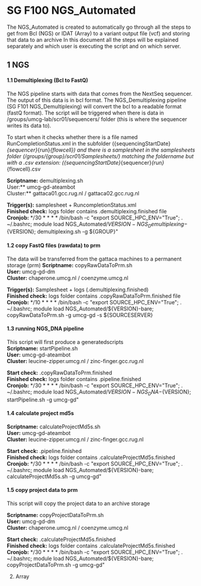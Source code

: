 # SG F100 NGS_Automated 

The NGS_Automated is created to automatically go through all the steps to get from Bcl (NGS) or IDAT (Array) to a variant output file (vcf) and storing that data to an archive
In this document all the steps will be explained separately and which user is executing the script and on which server.

## 1	NGS
#### 1.1 Demultiplexing (Bcl to FastQ)
The NGS pipeline starts with data that comes from the NextSeq sequencer. The output of this data is in bcl format.
The NGS_Demultiplexing pipeline (SG F101 NGS_Demultiplexing) will convert the bcl to a readable format (fastQ format).
The script will be triggered when there is data in /groups/umcg-lab/scr01/sequencers/ folder (this is where the sequencer writes its data to).

To start when it checks whether there is a file named RunCompletionStatus.xml in the subfolder ({sequencingStartDate}_{sequencer}_{run}_{flowcell}) and there is a samplesheet in the samplesheets folder (/groups/{group}/scr01/Samplesheets/) matching the foldername but with a .csv extension:
({sequencingStartDate}_{sequencer}_{run}_{flowcell}.csv

**Scriptname:** demultiplexing.sh <br />
User:**  umcg-gd-ateambot <br />
Cluster:** gattaca01.gcc.rug.nl / gattaca02.gcc.rug.nl<br />

**Trigger(s):** samplesheet + RuncompletionStatus.xml <br />
**Finished check:** logs folder contains .demultiplexing.finished file <br />
**Cronjob:** */30 * * * * /bin/bash -c "export SOURCE_HPC_ENV="True"; . ~/.bashrc; module load NGS_Automated/${VERSION}-NGS_Demultiplexing-${VERSION}; demultiplexing.sh -g ${GROUP}"


#### 1.2 copy FastQ files (rawdata) to prm
The data will be transferred from the gattaca machines to a permanent storage (prm)
**Scriptname:** copyRawDataToPrm.sh<br />
**User:**  umcg-gd-dm <br />
**Cluster:** chaperone.umcg.nl / coenzyme.umcg.nl<br />

**Trigger(s):** Samplesheet + logs (.demultiplexing.finished)<br />
**Finished check:** logs folder contains .copyRawDataToPrm.finished file<br />
**Cronjob:** */10 * * * * /bin/bash -c "export SOURCE_HPC_ENV="True"; . ~/.bashrc; module load NGS_Automated/${VERSION}-bare; copyRawDataToPrm.sh -g umcg-gd -s ${SOURCESERVER}


#### 1.3 running NGS_DNA pipeline
This script will first produce a generatedscripts <br>
**Scriptname:** startPipeline.sh<br />
**User:**  umcg-gd-ateambot<br />
**Cluster:** leucine-zipper.umcg.nl / zinc-finger.gcc.rug.nl<br />

**Start check:** .copyRawDataToPrm.finished<br />
**Finished check:** logs folder contains .pipeline.finished<br />
**Cronjob:** */30 * * * * /bin/bash -c "export SOURCE_HPC_ENV="True"; . ~/.bashrc; module load NGS_Automated/${VERSION}-NGS_DNA-${VERSION}; startPipeline.sh -g umcg-gd"

#### 1.4 calculate project md5s
**Scriptname:** calculateProjectMd5s.sh<br />
**User:**  umcg-gd-ateambot<br />
**Cluster:** leucine-zipper.umcg.nl / zinc-finger.gcc.rug.nl<br />

**Start check:** .pipeline.finished<br />
**Finished check:** logs folder contains .calculateProjectMd5s.finished<br />
**Cronjob:** */30 * * * * /bin/bash -c "export SOURCE_HPC_ENV="True"; . ~/.bashrc; module load NGS_Automated/${VERSION}-bare; calculateProjectMd5s.sh -g umcg-gd"

#### 1.5 copy project data to prm
This script will copy the project data to an archive storage

**Scriptname:** copyProjectDataToPrm.sh<br />
**User:**  umcg-gd-dm<br />
**Cluster:** chaperone.umcg.nl / coenzyme.umcg.nl<br />

**Start check:** .calculateProjectMd5s.finished<br />
**Finished check:** logs folder contains .calculateProjectMd5s.finished<br />
**Cronjob:** */30 * * * * /bin/bash -c "export SOURCE_HPC_ENV="True"; . ~/.bashrc; module load NGS_Automated/${VERSION}-bare; copyProjectDataToPrm.sh -g umcg-gd"


2.	Array

